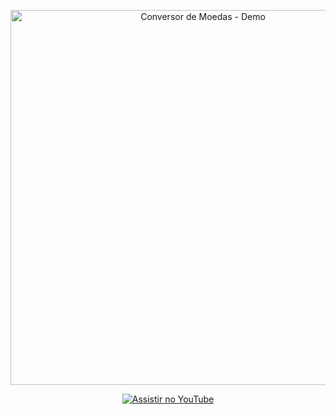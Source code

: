 <p align="center">
  <a href="https://youtu.be/FjXptQSZsrU">
    <img src="https://img.youtube.com/vi/FjXptQSZsrU/maxresdefault.jpg" alt="Conversor de Moedas - Demo" width="600">
  </a>
</p>
<p align="center">
  <a href="https://youtu.be/FjXptQSZsrU">
    <img src="https://img.shields.io/badge/Assistir%20Vídeo-FF0000?style=for-the-badge&logo=youtube&logoColor=white" alt="Assistir no YouTube">
  </a>
</p>
